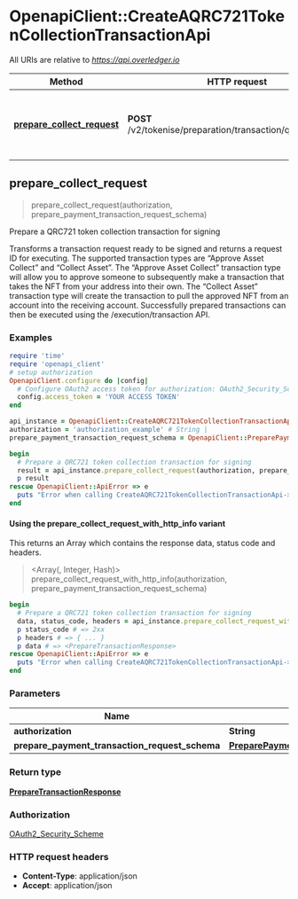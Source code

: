 # OpenapiClient::CreateAQRC721TokenCollectionTransactionApi

All URIs are relative to *https://api.overledger.io*

| Method | HTTP request | Description |
| ------ | ------------ | ----------- |
| [**prepare_collect_request**](CreateAQRC721TokenCollectionTransactionApi.md#prepare_collect_request) | **POST** /v2/tokenise/preparation/transaction/qrc721/collect | Prepare a QRC721 token collection transaction for signing |


## prepare_collect_request

> <PrepareTransactionResponse> prepare_collect_request(authorization, prepare_payment_transaction_request_schema)

Prepare a QRC721 token collection transaction for signing

Transforms a transaction request ready to be signed and returns a request ID for executing. The supported transaction types are “Approve Asset Collect” and “Collect Asset”. The “Approve Asset Collect” transaction type will allow you to approve someone to subsequently make a transaction that takes the NFT from your address into their own. The “Collect Asset” transaction type will create the transaction to pull the approved NFT from an account into the receiving account. Successfully prepared transactions can then be executed using the /execution/transaction API.

### Examples

```ruby
require 'time'
require 'openapi_client'
# setup authorization
OpenapiClient.configure do |config|
  # Configure OAuth2 access token for authorization: OAuth2_Security_Scheme
  config.access_token = 'YOUR ACCESS TOKEN'
end

api_instance = OpenapiClient::CreateAQRC721TokenCollectionTransactionApi.new
authorization = 'authorization_example' # String | 
prepare_payment_transaction_request_schema = OpenapiClient::PreparePaymentTransactionRequestSchema.new({location: OpenapiClient::Location.new({technology: 'technology_example', network: 'network_example'}), type: 'Payment', urgency: 'Normal', request_details: OpenapiClient::PaymentRequestDetailsSchema.new({destination: [OpenapiClient::DestinationPaymentSchema.new({destination_id: 'destination_id_example', payment: OpenapiClient::PaymentSchema.new({amount: 'amount_example', unit: 'unit_example'})})], origin: [OpenapiClient::OriginPaymentSchema.new({origin_id: 'origin_id_example'})]})}) # PreparePaymentTransactionRequestSchema | 

begin
  # Prepare a QRC721 token collection transaction for signing
  result = api_instance.prepare_collect_request(authorization, prepare_payment_transaction_request_schema)
  p result
rescue OpenapiClient::ApiError => e
  puts "Error when calling CreateAQRC721TokenCollectionTransactionApi->prepare_collect_request: #{e}"
end
```

#### Using the prepare_collect_request_with_http_info variant

This returns an Array which contains the response data, status code and headers.

> <Array(<PrepareTransactionResponse>, Integer, Hash)> prepare_collect_request_with_http_info(authorization, prepare_payment_transaction_request_schema)

```ruby
begin
  # Prepare a QRC721 token collection transaction for signing
  data, status_code, headers = api_instance.prepare_collect_request_with_http_info(authorization, prepare_payment_transaction_request_schema)
  p status_code # => 2xx
  p headers # => { ... }
  p data # => <PrepareTransactionResponse>
rescue OpenapiClient::ApiError => e
  puts "Error when calling CreateAQRC721TokenCollectionTransactionApi->prepare_collect_request_with_http_info: #{e}"
end
```

### Parameters

| Name | Type | Description | Notes |
| ---- | ---- | ----------- | ----- |
| **authorization** | **String** |  |  |
| **prepare_payment_transaction_request_schema** | [**PreparePaymentTransactionRequestSchema**](PreparePaymentTransactionRequestSchema.md) |  |  |

### Return type

[**PrepareTransactionResponse**](PrepareTransactionResponse.md)

### Authorization

[OAuth2_Security_Scheme](../README.md#OAuth2_Security_Scheme)

### HTTP request headers

- **Content-Type**: application/json
- **Accept**: application/json

